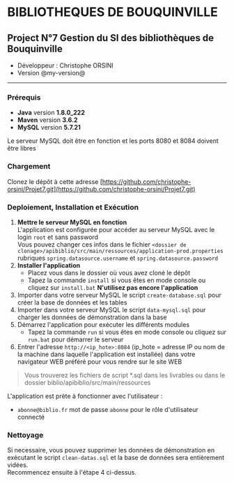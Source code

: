 # BIBLIOTHEQUES DE BOUQUINVILLE

## Project N°7 Gestion du SI des bibliothèques de Bouquinville

* Développeur : Christophe ORSINI
* Version @my-version@

---
### Prérequis
- **Java** version **1.8.0_222**
- **Maven** version **3.6.2**
- **MySQL** version **5.7.21**
 
Le serveur MySQL doit être en fonction et les ports 8080 et 8084 doivent être libres

### Chargement
Clonez le dépôt à cette adresse [https://github.com/christophe-orsini/Projet7.git](https://github.com/christophe-orsini/Projet7.git)

### Deploiement, Installation et Exécution
1. **Mettre le serveur MySQL en fonction**  
L'application est configurée pour accéder au serveur MySQL avec le login `root` et sans password  
Vous pouvez changer ces infos dans le fichier `<dossier de clonage>/apibiblio/src/main/ressources/application-prod.properties`  
rubriques `spring.datasource.username` et `spring.datasource.password` 
2. **Installer l'application**  
    - Placez vous dans le dossier où vous avez cloné le dépôt  
    - Tapez la commande `install` si vous êtes en mode console ou cliquez sur `install.bat`
    **N'utilisez pas encore l'application**
3. Importer dans votre serveur MySQL le script `create-database.sql` pour créer la base de données et les tables
4. Importer dans votre serveur MySQL le script `data-mysql.sql` pour charger les données de démonstration dans la base
5. Démarrez l'application pour exécuter les différents modules 
    - Tapez la commande `run` si vous êtes en mode console ou cliquez sur `run.bat` pour démarrer le serveur  
6. Entrer l'adresse `http://<ip_hote>:8084` (ip_hote = adresse IP ou nom de la machine dans laquelle l'application est installée) dans votre navigateur WEB préféré pour vous rendre sur le site WEB  

> Vous trouverez les fichiers de script *.sql dans les livrables ou dans le dossier biblio/apibiblio/src/main/ressources

L'application est prète à fonctionner avec l'utilisateur :
- `abonne@biblio.fr` mot de passe `abonne` pour le rôle d'utilisateur connecté

### Nettoyage
Si necessaire, vous pouvez supprimer les données de démonstration en exécutant le script `clean-datas.sql` et la base de données sera entièrement vidées.  
Recommencez ensuite à l'étape 4 ci-dessus.
